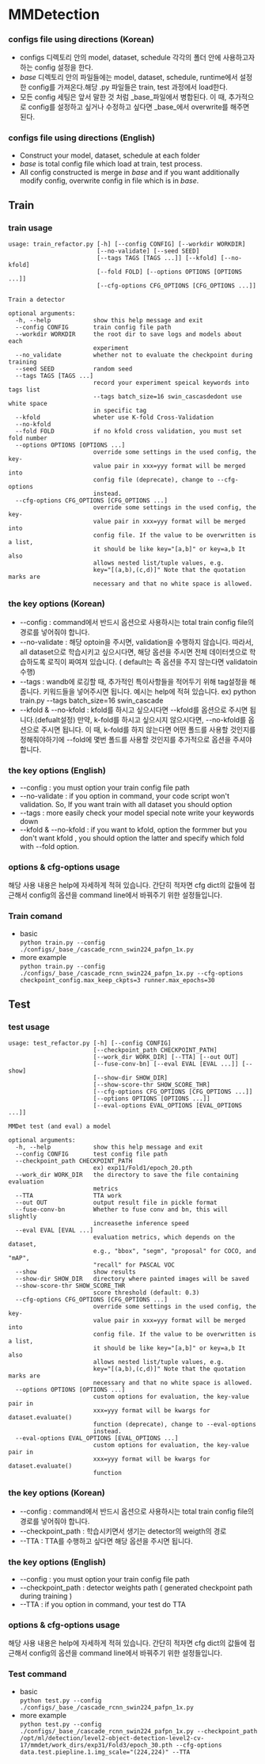 # MMDetection

### configs file using directions (Korean)
- configs 디렉토리 안의 model, dataset, schedule 각각의 폴더 안에 사용하고자 하는 config 설정을 한다.
- _base_ 디렉토리 안의 파일들에는 model, dataset, schedule, runtime에서 설정한 config를 가져온다.해당 .py 파일들은 train, test 과정에서 load한다.
- 모든 config 세팅은 앞서 말한 것 처럼 _base_파일에서 병합된다. 이 때, 추가적으로 config를 설정하고 싶거나 수정하고 싶다면 _base_에서 overwrite를 해주면 된다.

### configs file using directions (English)
- Construct your model, dataset, schedule at each folder
- _base_ is total config file which load at train, test process. 
- All config constructed is merge in _base_ and if you want additionally modify config, overwrite config in file which is in _base_.

## Train
### train usage
```
usage: train_refactor.py [-h] [--config CONFIG] [--workdir WORKDIR]
                         [--no-validate] [--seed SEED]
                         [--tags TAGS [TAGS ...]] [--kfold] [--no-kfold]
                         [--fold FOLD] [--options OPTIONS [OPTIONS ...]]
                         [--cfg-options CFG_OPTIONS [CFG_OPTIONS ...]]

Train a detector

optional arguments:
  -h, --help            show this help message and exit
  --config CONFIG       train config file path
  --workdir WORKDIR     the root dir to save logs and models about each
                        experiment
  --no_validate         whether not to evaluate the checkpoint during training
  --seed SEED           random seed
  --tags TAGS [TAGS ...]
                        record your experiment speical keywords into tags list
                        --tags batch_size=16 swin_cascasdedont use white space
                        in specific tag
  --kfold               wheter use K-fold Cross-Validation
  --no-kfold
  --fold FOLD           if no kfold cross validation, you must set fold number
  --options OPTIONS [OPTIONS ...]
                        override some settings in the used config, the key-
                        value pair in xxx=yyy format will be merged into
                        config file (deprecate), change to --cfg-options
                        instead.
  --cfg-options CFG_OPTIONS [CFG_OPTIONS ...]
                        override some settings in the used config, the key-
                        value pair in xxx=yyy format will be merged into
                        config file. If the value to be overwritten is a list,
                        it should be like key="[a,b]" or key=a,b It also
                        allows nested list/tuple values, e.g.
                        key="[(a,b),(c,d)]" Note that the quotation marks are
                        necessary and that no white space is allowed.
```

### the key options (Korean)

- --config : command에서 반드시 옵션으로 사용하시는 total train config file의 경로를 넣어줘야 합니다.
- --no-validate : 해당 optoin을 주시면, validation을 수행하지 않습니다. 따라서, all dataset으로 학습시키고 싶으시다면, 해당 옵션을 주시면 전체 데이터셋으로 학습하도록 로직이 짜여져 있습니다. ( default는 즉 옵션을 주지 않는다면 validatoin 수행)
- --tags : wandb에 로깅할 때, 추가적인 특이사항들을 적어두기 위해 tag설정을 해줍니다. 키워드들을 넣어주시면 됩니다. 예시는 help에 적혀 있습니다. ex) python train.py --tags batch_size=16 swin_cascade
- --kfold & --no-kfold : kfold를 하시고 싶으시다면 --kfold를 옵션으로 주시면 됩니다.(defualt설정) 만약, k-fold를 하시고 싶으시지 않으시다면, --no-kfold를 옵션으로 주시면 됩니다. 이 때, k-fold를 하지 않는다면 어떤 폴드를 사용할 것인지를 정해줘야하기에 --fold에 몇번 폴드를 사용할 것인지를 추가적으로 옵션을 주셔야합니다.

### the key options (English)

- --config : you must option your train config file path
- --no-validate : if you option in command, your code script won't validation. So, If you want train with all dataset you should option
- --tags : more easily check your model special note write your keywords down
- --kfold & --no-kfold : if you want to kfold, option the formmer but you don't want kfold , you should option the latter and specify which fold with --fold option.

### options & cfg-options usage
해당 사용 내용은 help에 자세하게 적혀 있습니다. 간단히 적자면 cfg dict의 값들에 접근해서 config의 옵션을 command line에서 바꿔주기 위한 설정들입니다. 

### Train comand 
- basic  
`python train.py --config ./configs/_base_/cascade_rcnn_swin224_pafpn_1x.py `
- more example  
`python train.py --config ./configs/_base_/cascade_rcnn_swin224_pafpn_1x.py --cfg-options checkpoint_config.max_keep_ckpts=3 runner.max_epochs=30`

## Test
### test usage
```
usage: test_refactor.py [-h] [--config CONFIG]
                        [--checkpoint_path CHECKPOINT_PATH]
                        [--work_dir WORK_DIR] [--TTA] [--out OUT]
                        [--fuse-conv-bn] [--eval EVAL [EVAL ...]] [--show]
                        [--show-dir SHOW_DIR]
                        [--show-score-thr SHOW_SCORE_THR]
                        [--cfg-options CFG_OPTIONS [CFG_OPTIONS ...]]
                        [--options OPTIONS [OPTIONS ...]]
                        [--eval-options EVAL_OPTIONS [EVAL_OPTIONS ...]]

MMDet test (and eval) a model

optional arguments:
  -h, --help            show this help message and exit
  --config CONFIG       test config file path
  --checkpoint_path CHECKPOINT_PATH
                        ex) exp11/Fold1/epoch_20.pth
  --work_dir WORK_DIR   the directory to save the file containing evaluation
                        metrics
  --TTA                 TTA work
  --out OUT             output result file in pickle format
  --fuse-conv-bn        Whether to fuse conv and bn, this will slightly
                        increasethe inference speed
  --eval EVAL [EVAL ...]
                        evaluation metrics, which depends on the dataset,
                        e.g., "bbox", "segm", "proposal" for COCO, and "mAP",
                        "recall" for PASCAL VOC
  --show                show results
  --show-dir SHOW_DIR   directory where painted images will be saved
  --show-score-thr SHOW_SCORE_THR
                        score threshold (default: 0.3)
  --cfg-options CFG_OPTIONS [CFG_OPTIONS ...]
                        override some settings in the used config, the key-
                        value pair in xxx=yyy format will be merged into
                        config file. If the value to be overwritten is a list,
                        it should be like key="[a,b]" or key=a,b It also
                        allows nested list/tuple values, e.g.
                        key="[(a,b),(c,d)]" Note that the quotation marks are
                        necessary and that no white space is allowed.
  --options OPTIONS [OPTIONS ...]
                        custom options for evaluation, the key-value pair in
                        xxx=yyy format will be kwargs for dataset.evaluate()
                        function (deprecate), change to --eval-options
                        instead.
  --eval-options EVAL_OPTIONS [EVAL_OPTIONS ...]
                        custom options for evaluation, the key-value pair in
                        xxx=yyy format will be kwargs for dataset.evaluate()
                        function
```
### the key options (Korean)

- --config : command에서 반드시 옵션으로 사용하시는 total train config file의 경로를 넣어줘야 합니다.
- --checkpoint_path : 학습시키면서 생기는 detector의 weigth의 경로
- --TTA : TTA를 수행하고 싶다면 해당 옵션을 주시면 됩니다.

### the key options (English)

- --config : you must option your train config file path
- --checkpoint_path : detector weights path ( generated checkpoint path during training )
- --TTA :  if you option in command, your test do TTA

### options & cfg-options usage
해당 사용 내용은 help에 자세하게 적혀 있습니다. 간단히 적자면 cfg dict의 값들에 접근해서 config의 옵션을 command line에서 바꿔주기 위한 설정들입니다.

### Test command
- basic  
`python test.py --config ./configs/_base_/cascade_rcnn_swin224_pafpn_1x.py`
- more example  
`python test.py --config ./configs/_base_/cascade_rcnn_swin224_pafpn_1x.py --checkpoint_path /opt/ml/detection/level2-object-detection-level2-cv-17/mmdet/work_dirs/exp31/Fold3/epoch_30.pth --cfg-options data.test.piepline.1.img_scale="(224,224)" --TTA`


